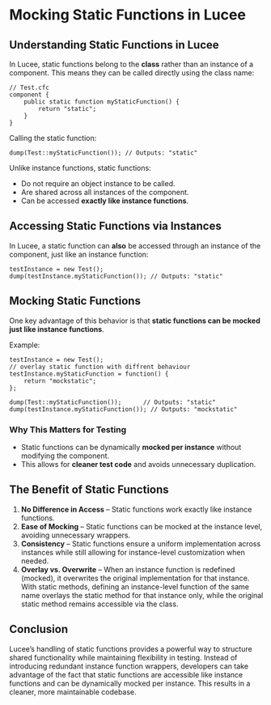 <!--
{
  "title": "Mocking Static Functions",
  "id": "static-mocking",
  "categories": ["testing"],
  "description": "How to mock static functions in Lucee for better testability without unnecessary wrappers.",
  "keywords": [
    "Static Functions",
    "Mocking",
    "Unit Testing"
  ]
}
-->

# Mocking Static Functions in Lucee

## Understanding Static Functions in Lucee

In Lucee, static functions belong to the **class** rather than an instance of a component. This means they can be called directly using the class name:

```
// Test.cfc
component {
    public static function myStaticFunction() {
        return "static";
    }
}
```

Calling the static function:

```
dump(Test::myStaticFunction()); // Outputs: "static"
```

Unlike instance functions, static functions:
- Do not require an object instance to be called.
- Are shared across all instances of the component.
- Can be accessed **exactly like instance functions**.

## Accessing Static Functions via Instances

In Lucee, a static function can **also** be accessed through an instance of the component, just like an instance function:

```
testInstance = new Test();
dump(testInstance.myStaticFunction()); // Outputs: "static"
```

## Mocking Static Functions

One key advantage of this behavior is that **static functions can be mocked just like instance functions**.  

Example:

```
testInstance = new Test();
// overlay static function with diffrent behaviour
testInstance.myStaticFunction = function() {
    return "mockstatic";
};

dump(Test::myStaticFunction());      // Outputs: "static"
dump(testInstance.myStaticFunction()); // Outputs: "mockstatic"
```

### Why This Matters for Testing
- Static functions can be dynamically **mocked per instance** without modifying the component.
- This allows for **cleaner test code** and avoids unnecessary duplication.

## The Benefit of Static Functions

1. **No Difference in Access** – Static functions work exactly like instance functions.
2. **Ease of Mocking** – Static functions can be mocked at the instance level, avoiding unnecessary wrappers.
3. **Consistency** – Static functions ensure a uniform implementation across instances while still allowing for instance-level customization when needed.
4. **Overlay vs. Overwrite** – When an instance function is redefined (mocked), it overwrites the original implementation for that instance. With static methods, defining an instance-level function of the same name overlays the static method for that instance only, while the original static method remains accessible via the class.

## Conclusion

Lucee’s handling of static functions provides a powerful way to structure shared functionality while maintaining flexibility in testing. Instead of introducing redundant instance function wrappers, developers can take advantage of the fact that static functions are accessible like instance functions and can be dynamically mocked per instance. This results in a cleaner, more maintainable codebase.

